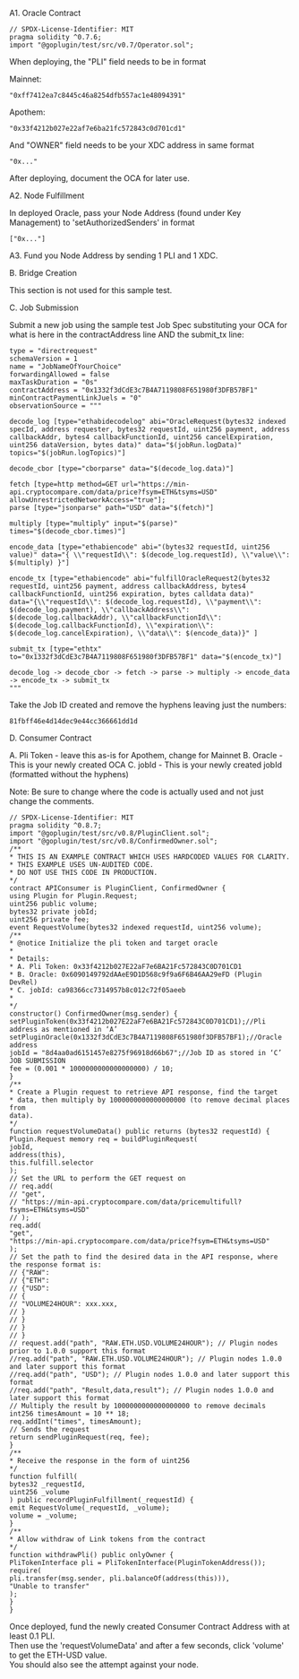 A1. Oracle Contract

```
// SPDX-License-Identifier: MIT
pragma solidity ^0.7.6;
import "@goplugin/test/src/v0.7/Operator.sol";
```

When deploying, the "PLI" field needs to be in format

Mainnet:
    
```
"0xff7412ea7c8445c46a8254dfb557ac1e48094391"
```
    
Apothem:
    
```
"0x33f4212b027e22af7e6ba21fc572843c0d701cd1"
```

And "OWNER" field needs to be your XDC address in same format

```
"0x..."
```

After deploying, document the OCA for later use.

A2. Node Fulfillment

In deployed Oracle, pass your Node Address (found under Key Management) to 'setAuthorizedSenders' in format

```
["0x..."]
```

A3. Fund you Node Address by sending 1 PLI and 1 XDC.

B. Bridge Creation

This section is not used for this sample test.

C. Job Submission

Submit a new job using the sample test Job Spec substituting your OCA for what is here in the contractAddress line AND the submit_tx line:

```
type = "directrequest"
schemaVersion = 1
name = "JobNameOfYourChoice"
forwardingAllowed = false
maxTaskDuration = "0s"
contractAddress = "0x1332f3dCdE3c7B4A7119808F651980f3DFB57BF1"
minContractPaymentLinkJuels = "0"
observationSource = """
 
decode_log [type="ethabidecodelog" abi="OracleRequest(bytes32 indexed specId, address requester, bytes32 requestId, uint256 payment, address callbackAddr, bytes4 callbackFunctionId, uint256 cancelExpiration, uint256 dataVersion, bytes data)" data="$(jobRun.logData)" topics="$(jobRun.logTopics)"] 

decode_cbor [type="cborparse" data="$(decode_log.data)"] 

fetch [type=http method=GET url="https://min-api.cryptocompare.com/data/price?fsym=ETH&tsyms=USD" allowUnrestrictedNetworkAccess="true"];
parse [type="jsonparse" path="USD" data="$(fetch)"] 

multiply [type="multiply" input="$(parse)" times="$(decode_cbor.times)"] 

encode_data [type="ethabiencode" abi="(bytes32 requestId, uint256 value)" data="{ \\"requestId\\": $(decode_log.requestId), \\"value\\": $(multiply) }"] 

encode_tx [type="ethabiencode" abi="fulfillOracleRequest2(bytes32 requestId, uint256 payment, address callbackAddress, bytes4 callbackFunctionId, uint256 expiration, bytes calldata data)" 
data="{\\"requestId\\": $(decode_log.requestId), \\"payment\\": $(decode_log.payment), \\"callbackAddress\\": $(decode_log.callbackAddr), \\"callbackFunctionId\\": $(decode_log.callbackFunctionId), \\"expiration\\": $(decode_log.cancelExpiration), \\"data\\": $(encode_data)}" ] 

submit_tx [type="ethtx" to="0x1332f3dCdE3c7B4A7119808F651980f3DFB57BF1" data="$(encode_tx)"]

decode_log -> decode_cbor -> fetch -> parse -> multiply -> encode_data -> encode_tx -> submit_tx 
"""
```

Take the Job ID created and remove the hyphens leaving just the numbers:

```
81fbff46e4d14dec9e44cc366661dd1d
```

D. Consumer Contract

A. Pli Token - leave this as-is for Apothem, change for Mainnet
B. Oracle - This is your newly created OCA
C. jobId - This is your newly created jobId (formatted without the hyphens)

Note: Be sure to change where the code is actually used and not just change the comments.

```
// SPDX-License-Identifier: MIT
pragma solidity ^0.8.7;
import "@goplugin/test/src/v0.8/PluginClient.sol";
import "@goplugin/test/src/v0.8/ConfirmedOwner.sol";
/**
* THIS IS AN EXAMPLE CONTRACT WHICH USES HARDCODED VALUES FOR CLARITY.
* THIS EXAMPLE USES UN-AUDITED CODE.
* DO NOT USE THIS CODE IN PRODUCTION.
*/
contract APIConsumer is PluginClient, ConfirmedOwner {
using Plugin for Plugin.Request;
uint256 public volume;
bytes32 private jobId;
uint256 private fee;
event RequestVolume(bytes32 indexed requestId, uint256 volume);
/**
* @notice Initialize the pli token and target oracle
*
* Details:
* A. Pli Token: 0x33f4212b027E22aF7e6BA21Fc572843C0D701CD1
* B. Oracle: 0x6090149792dAAeE9D1D568c9f9a6F6B46AA29eFD (Plugin DevRel)
* C. jobId: ca98366cc7314957b8c012c72f05aeeb
*
*/
constructor() ConfirmedOwner(msg.sender) {
setPluginToken(0x33f4212b027E22aF7e6BA21Fc572843C0D701CD1);//Pli address as mentioned in ‘A’
setPluginOracle(0x1332f3dCdE3c7B4A7119808F651980f3DFB57BF1);//Oracle address
jobId = "8d4aa0ad6151457e8275f96918d66b67";//Job ID as stored in ‘C’ JOB SUBMISSION
fee = (0.001 * 1000000000000000000) / 10;
}
/**
* Create a Plugin request to retrieve API response, find the target
* data, then multiply by 1000000000000000000 (to remove decimal places from
data).
*/
function requestVolumeData() public returns (bytes32 requestId) {
Plugin.Request memory req = buildPluginRequest(
jobId,
address(this),
this.fulfill.selector
);
// Set the URL to perform the GET request on
// req.add(
// "get",
// "https://min-api.cryptocompare.com/data/pricemultifull?fsyms=ETH&tsyms=USD"
// );
req.add(
"get",
"https://min-api.cryptocompare.com/data/price?fsym=ETH&tsyms=USD"
);
// Set the path to find the desired data in the API response, where the response format is:
// {"RAW":
// {"ETH":
// {"USD":
// {
// "VOLUME24HOUR": xxx.xxx,
// }
// }
// }
// }
// request.add("path", "RAW.ETH.USD.VOLUME24HOUR"); // Plugin nodes prior to 1.0.0 support this format
//req.add("path", "RAW.ETH.USD.VOLUME24HOUR"); // Plugin nodes 1.0.0 and later support this format
//req.add("path", "USD"); // Plugin nodes 1.0.0 and later support this format
//req.add("path", "Result,data,result"); // Plugin nodes 1.0.0 and later support this format
// Multiply the result by 1000000000000000000 to remove decimals 
int256 timesAmount = 10 ** 18;
req.addInt("times", timesAmount);
// Sends the request
return sendPluginRequest(req, fee);
}
/**
* Receive the response in the form of uint256
*/
function fulfill(
bytes32 _requestId,
uint256 _volume
) public recordPluginFulfillment(_requestId) {
emit RequestVolume(_requestId, _volume);
volume = _volume;
}
/**
* Allow withdraw of Link tokens from the contract
*/
function withdrawPli() public onlyOwner {
PliTokenInterface pli = PliTokenInterface(PluginTokenAddress());
require(
pli.transfer(msg.sender, pli.balanceOf(address(this))),
"Unable to transfer"
);
}
}
```

Once deployed, fund the newly created Consumer Contract Address with at least 0.1 PLI.  
Then use the 'requestVolumeData' and after a few seconds, click 'volume' to get the ETH-USD value.  
You should also see the attempt against your node.






